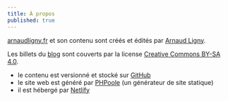 ```yaml
---
title: À propos
published: true
---
```


[arnaudligny.fr](https://arnaudligny.fr) et son contenu sont créés et édités par [Arnaud Ligny](https://arnaudligny.fr).

Les billets du [blog](https://arnaudligny.fr/blog/) sont couverts par la license [Creative Commons BY-SA 4.0](https://creativecommons.org/licenses/by-sa/4.0/deed.fr).

- le contenu est versionné et stocké sur [GitHub](https://github.com/Narno/arnaudligny.fr/)
- le site web est généré par [PHPoole](https://phpoole.org) (un générateur de site statique)
- il est hébergé par [Netlify](https://netlify.com)
